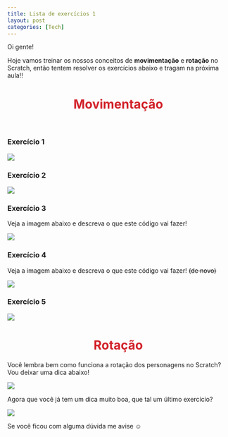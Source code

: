 ```yaml
---
title: Lista de exercícios 1
layout: post
categories: [Tech]
---
```


Oi gente!

Hoje vamos treinar os nossos conceitos de <strong>movimentação</strong> e <strong>rotação</strong> no Scratch, então tentem resolver os exercícios abaixo e tragam na próxima aula!!


<h1><span style = "color:#d2232b; font-weight:bold"><center>Movimentação</center></span></h1><br>

### Exercício 1

<img src="/assets/images/exmov1.png"/><br>

### Exercício 2

<img src="/assets/images/exmov2.png"/><br>

### Exercício 3

Veja a imagem abaixo e descreva o que este código vai fazer!

<img src="/assets/images/exmov3.png"/><br>

### Exercício 4

Veja a imagem abaixo e descreva o que este código vai fazer! <strike>(de novo)</strike>

<img src="/assets/images/exmov4.png"/><br>

### Exercício 5

<img src="/assets/images/exmov5.png"/><br>


<h1><span style = "color:#d2232b; font-weight:bold"><center>Rotação</center></span></h1>

Você lembra bem como funciona a rotação dos personagens no Scratch? Vou deixar uma dica abaixo!

<img src="/assets/images/exmov6.png"/><br>

Agora que você já tem um dica muito boa, que tal um último exercício?

<img src="/assets/images/exmov7.png"/><br>


Se você ficou com alguma dúvida me avise ☺
